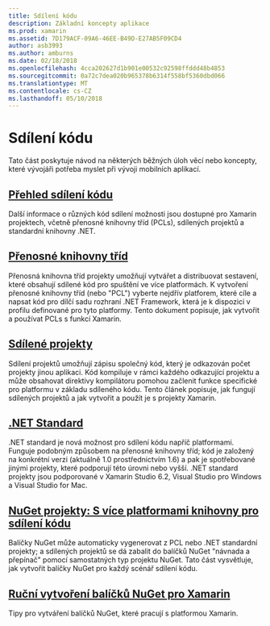 ```yaml
---
title: Sdílení kódu
description: Základní koncepty aplikace
ms.prod: xamarin
ms.assetid: 7D179ACF-09A6-46EE-B49D-E27AB5F09CD4
author: asb3993
ms.author: amburns
ms.date: 02/18/2018
ms.openlocfilehash: 4cca202627d1b901e00532c92598ffddd48b4853
ms.sourcegitcommit: 0a72c7dea020b965378b6314f558bf5360dbd066
ms.translationtype: MT
ms.contentlocale: cs-CZ
ms.lasthandoff: 05/10/2018
---
```

# <a name="sharing-code"></a>Sdílení kódu

Tato část poskytuje návod na některých běžných úloh věcí nebo koncepty, které vývojáři potřeba myslet při vývoji mobilních aplikací.

## <a name="code-sharing-overviewcode-sharingmd"></a>[Přehled sdílení kódu](code-sharing.md)

Další informace o různých kód sdílení možnosti jsou dostupné pro Xamarin projektech, včetně přenosné knihovny tříd (PCLs), sdílených projektů a standardní knihovny .NET.


##  <a name="portable-class-librariescross-platformapp-fundamentalspclmd"></a>[Přenosné knihovny tříd](~/cross-platform/app-fundamentals/pcl.md)

Přenosná knihovna tříd projekty umožňují vytvářet a distribuovat sestavení, které obsahují sdílené kód pro spuštění ve více platformách. K vytvoření přenosné knihovny tříd (nebo "PCL") vyberte nejdřív platforem, které cíle a napsat kód pro dílčí sadu rozhraní .NET Framework, která je k dispozici v profilu definované pro tyto platformy. Tento dokument popisuje, jak vytvořit a používat PCLs s funkcí Xamarin.

##  <a name="shared-projectscross-platformapp-fundamentalsshared-projectsmd"></a>[Sdílené projekty](~/cross-platform/app-fundamentals/shared-projects.md)

Sdílení projektů umožňují zápisu společný kód, který je odkazován počet projekty jinou aplikaci. Kód kompiluje v rámci každého odkazující projektu a může obsahovat direktivy kompilátoru pomohou začlenit funkce specifické pro platformu v základu sdíleného kódu. Tento článek popisuje, jak fungují sdílených projektů a jak vytvořit a použít je s projekty Xamarin.

##  <a name="net-standardcross-platformapp-fundamentalsnet-standardmd"></a>[.NET Standard](~/cross-platform/app-fundamentals/net-standard.md)

.NET standard je nová možnost pro sdílení kódu napříč platformami. Funguje podobným způsobem na přenosné knihovny tříd; kód je založený na konkrétní verzi (aktuálně 1.0 prostřednictvím 1.6) a pak je spotřebované jinými projekty, které podporují této úrovni nebo vyšší. .NET standard projekty jsou podporované v Xamarin Studio 6.2, Visual Studio pro Windows a Visual Studio for Mac.

##  <a name="nuget-projects-multiplatform-libraries-for-code-sharingcross-platformapp-fundamentalsnuget-multiplatform-librariesindexmd"></a>[NuGet projekty: S více platformami knihovny pro sdílení kódu](~/cross-platform/app-fundamentals/nuget-multiplatform-libraries/index.md)

Balíčky NuGet může automaticky vygenerovat z PCL nebo .NET standardní projekty; a sdílených projektů se dá zabalit do balíčků NuGet "návnada a přepínač" pomocí samostatných typ projektu NuGet. Tato část vysvětluje, jak vytvořit balíčky NuGet pro každý scénář sdílení kódu.

##  <a name="manually-creating-nuget-packages-for-xamarincross-platformapp-fundamentalsnuget-manualmd"></a>[Ruční vytvoření balíčků NuGet pro Xamarin](~/cross-platform/app-fundamentals/nuget-manual.md)

Tipy pro vytváření balíčků NuGet, které pracují s platformou Xamarin.
